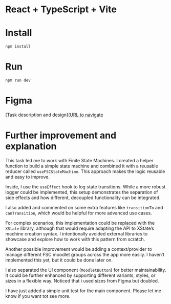 # React + TypeScript + Vite

# Install

```
npm install
```

# Run

```
npm run dev
```
# Figma
[Task description and design]([URL to navigate](https://www.figma.com/design/ipBS2d095lzw2l9CE2NwvI/React-component-test--Copy-?node-id=0-1&p=f&t=cUTGOABpORSvC4kO-0)

# Further improvement and explanation

This task led me to work with Finite State Machines.
I created a helper function to build a simple state machine and combined it with a reusable reducer called `useFSCStateMachine`. This approach makes the logic reusable and easy to improve.

Inside, I use the `useEffect` hook to log state transitions. While a more robust logger could be implemented, this setup demonstrates the separation of side effects and how different, decoupled functionality can be integrated.

I also added and commented on some extra features like `transitionTo` and `canTransition`, which would be helpful for more advanced use cases.

For complex scenarios, this implementation could be replaced with the `XState` library, although that would require adapting the API to XState’s machine creation syntax. I intentionally avoided external libraries to showcase and explore how to work with this pattern from scratch.

Another possible improvement would be adding a context/provider to manage different FSC moodlet groups across the app more easily. I haven’t implemented this yet, but it could be done later on.

I also separated the UI component (`MoodletButton`) for better maintainability. It could be further enhanced by supporting different variants, styles, or sizes in a flexible way.
Noticed that i used sizes from Figma but doubled.

I have just added a simple unit test for the main component. Please let me know if you want tot see more.
